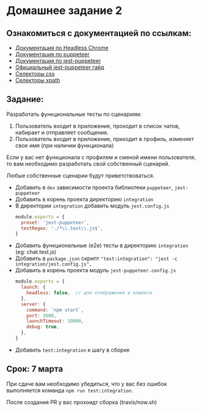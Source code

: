 # Домашнее задание 2

## Ознакомиться с документацией по ссылкам:

- [Документация по Headless Chrome](https://developers.google.com/web/updates/2017/04/headless-chrome)
- [Документация по puppeteer](https://pptr.dev/)
- [Документация по jest-puppeteer](https://github.com/smooth-code/jest-puppeteer/blob/master/README.md)
- [Официальный jest-puppeteer гайд](https://jestjs.io/docs/en/puppeteer#use-jest-puppeteer-preset)
- [Селекторы css](https://devhints.io/css)
- [Селекторы xpath](https://devhints.io/xpath)

## Задание:

Разработать функциональные тесты по сценариям:

1. Пользователь входит в приложение, проходит в список чатов, набирает и отправляет сообщение.
2. Пользователь входит в приложение, приходит в профиль, изменяет свое имя (при наличии функционала)

Если у вас нет функционала с профилем и сменой имени пользователя, то вам необходимо разработать свой собственный сценарий.

Любые собственные сценарии будут приветствоваться.

- Добавить в `dev` зависимости проекта библиотеки  `puppeteer`, `jest-puppeteer`
- Добавить в корень проекта директорию `integration`
- В директории `integration` добавить модуль `jest.config.js`
    ```js
    module.exports = {
      preset: 'jest-puppeteer',
      testRegex: './*\\.test\\.js$',
    }
    ```
- Добавить функциональные (е2е) тесты в директорию `integration` (eg: chat.test.js)
- Добавить в `package.json` скрипт `"test:integration": "jest -c integration/jest.config.js",`
- Добавить в корень проекта модуль `jest-puppeteer.config.js`
    ```js
    module.exports = {
      launch: {
        headless: false,  // для отображения в клиенте
      },
      server: {
        command: `npm start`,
        port: 3000,
        launchTimeout: 10000,
        debug: true,
      },
    }
    ```
- Добавить `test:integration` к шагу в сборке

## Срок: 7 марта

При сдаче вам необходимо убедиться, что у вас без ошибок выполняется команда `npm run test:integration`.

После создания PR у вас прохоидт сборка (travis/now.sh)


